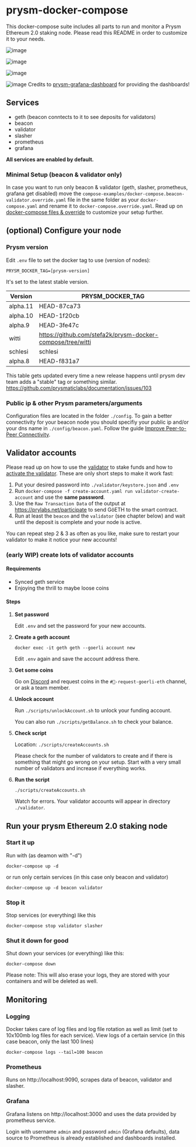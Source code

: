 # prysm-docker-compose
This docker-compose suite includes all parts to run and monitor a Prysm Ethereum 2.0 staking node. Please read this README in order to customize it to your needs.

![image](https://user-images.githubusercontent.com/54934211/82576760-5ad63000-9b8a-11ea-9089-c6a60a692fb1.png)

![image](https://user-images.githubusercontent.com/54934211/82309772-d5a11e80-99c3-11ea-831d-e485b48e920e.png)

![image](https://user-images.githubusercontent.com/54934211/82322339-a3e58300-99d6-11ea-8962-7795c46ed778.png)

![image](https://user-images.githubusercontent.com/54934211/82313615-e1431400-99c8-11ea-9e04-eb7f7eda3caf.png)
Credits to [prysm-grafana-dashboard](https://github.com/GuillaumeMiralles/prysm-grafana-dashboard) for providing the dashboards!

## Services
* geth (beacon conntects to it to see deposits for validators)
* beacon
* validator
* slasher
* prometheus
* grafana

**All services are enabled by default.**

### Minimal Setup (beacon & validator only)
In case you want to run only beacon & validator (geth, slasher, prometheus, grafana get disabled) move the `compose-examples/docker-compose.beacon-validator.override.yaml` file in the same folder as your `docker-compose.yaml` and rename it to `docker-compose.override.yaml`. Read up on [docker-compose files & override](https://docs.docker.com/compose/extends/#multiple-compose-files) to customize your setup further.

## (optional) Configure your node

### Prysm version
Edit `.env` file to set the docker tag to use (version of nodes):
```
PRYSM_DOCKER_TAG=[prysm-version]
```
It's set to the latest stable version.

Version | PRYSM_DOCKER_TAG
--------|------------------
alpha.11| HEAD-87ca73
alpha.10| HEAD-1f20cb
alpha.9 | HEAD-3fe47c
witti   | https://github.com/stefa2k/prysm-docker-compose/tree/witti
schlesi | schlesi
alpha.8 | HEAD-f831a7

This table gets updated every time a new release happens until prysm dev team adds a "stable" tag or something similar. https://github.com/prysmaticlabs/documentation/issues/103

### Public ip & other Prysm parameters/arguments
Configuration files are located in the folder `./config`. To gain a better connectivity for your beacon node you should specifiy your public ip and/or your dns name in `./config/beacon.yaml`. Follow the guide [Improve Peer-to-Peer Connectivity](https://docs.prylabs.network/docs/prysm-usage/p2p-host-ip/).

## Validator accounts
Please read up on how to use the [validator](https://docs.prylabs.network/docs/how-prysm-works/prysm-validator-client/) to stake funds and how to [activate the validator](https://docs.prylabs.network/docs/install/lin/activating-a-validator/). These are only short steps to make it work fast:

1. Put your desired password into `./validator/keystore.json` and `.env`
2. Run `docker-compose -f create-account.yaml run validator-create-account` and use the **same password**.
3. Use the `Raw Transaction Data` of the output at https://prylabs.net/participate to send GöETH to the smart contract.
4. Run at least the `beacon` and the `validator` (see chapter below) and wait until the deposit is complete and your node is active.

You can repeat step 2 & 3 as often as you like, make sure to restart your validator to make it notice your new accounts!

### (early WIP) create lots of validator accounts

#### Requirements
* Synced geth service
* Enjoying the thrill to maybe loose coins

#### Steps

1. **Set password**

   Edit `.env` and set the password for your new accounts.

2. **Create a geth account**

   ```
   docker exec -it geth geth --goerli account new
   ```

   Edit `.env` again and save the account address there.

3. **Get some coins**

   Go on [Discord](https://discord.gg/CTYGPUJ) and request coins in the `#🤑-request-goerli-eth` channel, or ask a team member.

4. **Unlock account**

   Run `./scripts/unlockAccount.sh` to unlock your funding account.

   You can also run `./scripts/getBalance.sh` to check your balance.

5. **Check script**

   Location: `./scripts/createAccounts.sh`

   Please check for the number of validators to create and if there is something that might go wrong on your setup. Start with a very small number of validators and increase if everything works.


6. **Run the script**

   ```
   ./scripts/createAccounts.sh
   ```
   Watch for errors. Your validator accounts will appear in directory `./validator`.

## Run your prysm Ethereum 2.0 staking node

### Start it up
Run with (as deamon with "-d")
```
docker-compose up -d
```
or run only certain services (in this case only beacon and validator)
```
docker-compose up -d beacon validator
```

### Stop it
Stop services (or everything) like this
```
docker-compose stop validator slasher
```

### Shut it down for good
Shut down your services (or everything) like this:
```
docker-compose down
```
Please note: This will also erase your logs, they are stored with your containers and will be deleted as well.

## Monitoring
### Logging
Docker takes care of log files and log file rotation as well as limit (set to 10x100mb log files for each service).
View logs of a certain service (in this case beacon, only the last 100 lines)
```
docker-compose logs --tail=100 beacon
```

### Prometheus
Runs on http://localhost:9090, scrapes data of beacon, validator and slasher.

### Grafana
Grafana listens on http://localhost:3000 and uses the data provided by prometheus service.

Login with username `admin` and password `admin` (Grafana defaults), data source to Prometheus is already established and dashboards installed.
